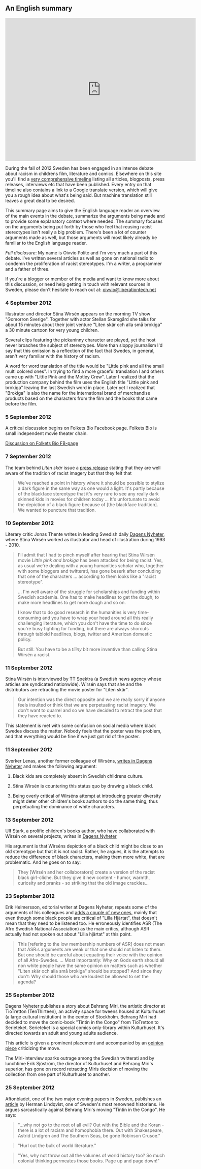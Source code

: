 An English summary 
-------------------

<iframe src="http://player.vimeo.com/video/47505511?title=0&amp;byline=0&amp;portrait=0" width="600" height="450" frameborder="0" webkitAllowFullScreen mozallowfullscreen allowFullScreen></iframe>

During the fall of 2012 Sweden has been engaged in an intense debate about racism in childrens film, literature and comics. Elsewhere on this site you'll find a [very comprehensive timeline](/thedebate) listing all articles, blogposts, press releases, interviews etc that have been published. Every entry on that timeline also contains a link to a Google translate version, which will give you a rough idea about what's being said. But machine translation still leaves a great deal to be desired.

This summary page aims to give the English language reader an overview of the main events in the debate, summarize the arguments being made and to provide some explanatory context where needed. The summary focuses on the arguments being put forth by those who feel that reusing racist stereotypes isn't really a big problem. There's been a lot of counter arguments made as well, but those arguments will most likely already be familiar to the English language reader. 

_Full disclosure_: My name is  Oivvio Polite and I'm very much a part of this debate.
 I've written several articles as well as gone on national radio to condemn the proliferation of racist stereotypes. I'm a writer, a programmer and a father of three.

If you're a blogger or member of the media and want to know more about this discussion, or need help getting in touch with relevant sources in Sweden, please don't hesitate to reach out at: [oivvio@liberationtech.net](oivvio@liberationtech.net)

### 4 September 2012

Illustrator and director Stina Wirsén appears on the morning TV show "Gomorron Sverige". Together with actor Stellan Skarsgård she talks for about 15 minutes about their joint venture "Liten skär och alla små brokiga" a 30 minute cartoon for very young children.

Several clips featuring the pickaninny character are played, yet the host never broaches the subject of stereotypes. More than sloppy journalism I'd say that this omission is a reflection of the fact that Swedes, in general, aren't very familiar with the history of racism.

A word for word translation of the title would be "Little pink and all the small multi colored ones". In trying to find a more graceful translation I and others came up with "Little Pink and the Motley Crew". Later I realized that the production company behind the film uses the English title "Little pink and brokiga" leaving the last Swedish word in place. Later yet I realized that "Brokiga" is also the name for the international brand of merchandise products based on the characters from the film and the books that came before the film.



### 5 September 2012

A critical discussion begins on Folkets Bio Facebook page. Folkets Bio is small independent movie theater chain. 

[Discussion on Folkets Bio FB-page](https://www.facebook.com/photo.php?fbid=438299179541655&set=a.141931915845051.18844.102627866442123&type=1&theater)



### 7 September 2012

The team behind _Liten skär_ issue a [press release](https://www.facebook.com/permalink.php?story_fbid=283084368458060&id=276727909093706) stating that they are well aware of the tradition of racist imagery but that they felt that 

> We've reached a point in history where it should be possible to stylize a dark figure in the same way as one 
> would a light. It's partly because of the blackface stereotype that it's very rare to see any
> really dark skinned kids in movies for children today ... It's unfortunate to avoid the depiction of a black
> figure because of [the blackface tradition]. We wanted to puncture that tradition.

### 10 September 2012

Literary critic Jonas Thente writes in leading Swedish daily [Dagens Nyheter](http://www.dn.se/dnbok/dnbok-hem/jonas-thente-jag-fick-nypa-mig-i-oronen-nar-horde-att-barnfiguren-var-rasistisk), where Stina Wirsén worked as illustrator and head of illustration during 1993 - 2010.

> I'll admit that I had to pinch myself after hearing that Stina Wirsén movie _Little pink and brokiga_
> has been attacked for being racist. 
> Yes, as usual we're dealing with a young humanities scholar who,  together with some bloggers 
> and twitterati, has gone beserk after concluding that one of the characters ... according to them
> looks like a "racist stereotype".
>
> ...
> I'm well aware of the struggle for scholarships and funding within Swedish academia. 
> One has to make headlines to get the dough, to make more headlines to get more dough and so on.
> 
> I know that to do good research in the humanities is very time-consuming and you have to 
> wrap your head around all this really challenging literature, which you don't have
> the time to do since you're busy fighting for funding, but there are always shorcuts through
> tabloid headlines, blogs, twitter and American domestic policy.
>
>
> But still: You have to be a _tiiiny_ bit more inventive than calling Stina Wirsén a racist.




### 11 September 2012

Stina Wirsén is interviewed by TT Spektra (a Swedish news agency whose articles are syndicated nationwide). Wirsén says that she and the distributors are retracting the movie poster for "Liten skär".

> Our intention was the direct opposite and we are really sorry if anyone 
> feels insulted or think that we are perpetuating racist imagery. 
> We don't want to quarrel and so we have decided to retract the post 
> that they have reacted to.

This statement is met with some confusion on social media where black Swedes discuss the matter. Nobody feels that the poster was the  problem, and that everything would be fine if we just got rid of the poster.


### 11 September 2012

Sverker Lenas, another former colleague of Wirséns, [writes in Dagens Nyheter](http://www.dn.se/dnbok/dnbok-hem/sverker-lenas-synd-om-det-leder-till-mer-radsla) and makes the following argument:

1. Black kids are completely absent in Swedish childrens culture.

2. Stina Wirsén is countering this  status quo by drawing a black child. 

3. Being overly critical of Wirséns attempt at introducing greater diversity might deter other children's books authors to do the same thing, thus perpetuating the dominance of white characters.


### 13 September 2012


Ulf Stark, a prolific children's books author, who have collaborated with Wirsén on several projects, writes in [Dagens Nyheter](http://www.dn.se/kultur-noje/debatt-essa/med-lilla-hjartat-pa-ratta-stallet)

His argument is that Wirséns depiction of a black child might be close to an old stereotype but that it is not racist. Rather, he argues, it is the attempts to reduce the difference of black characters, making them more white, that are problematic. And he goes on to say:

> They [Wirsén and her collaborators] create a version of the racist 
> black girl-cliche. But they give it new content - humor, warmth, 
> curiosity and pranks - so striking that the old image crackles...


<!--### 14 September 2012-->

<!--Eva Dahlin of Bonnier Carlsen, Stina Wirséns publishing house, -->
<!--[rehashes the arguments of Lenas and Stark](http://www.bonniercarlsen.se/Press/Nyheter/Apropa-debatten-om-Lilla-hjartat-och-brokiga/) -->



<!--### 21 September 2012-->

<!--Barnkino-->
<!--http://sverigesradio.se/sida/avsnitt/98928?programid=3051-->


### 23 September 2012 

Erik Helmersson, editorial writer at Dagens Nyheter, repeats some of the arguments of his colleagues and [adds a couple of new ones](http://www.dn.se/ledare/signerat/filmdebatt-den-mest-krankta-har-inte-alltid-ratt), mainly that even though some black people are critical of "Lilla Hjärtat", that doesn't mean that they need to be listened too. He erroneously identifies ASR (The Afro Swedish National Association) as the main critics, although ASR actually had not spoken out about "Lilla hjärtat" at this point.

> This [refering to the low membership numbers of ASR] does not mean that
> ASR:s arguments are weak or that one should not listen to them.
> But one should be careful about equating their voice with the opinion
> of all Afro-Swedes.
> ...
> Most importantly: Why on Gods earth should all non white people have 
> the same opinion on matters such as whether "Liten skär och alla små 
> brokiga" should be stopped? And since they don't: Why should those 
> who are loudest be allowed to set the agenda?


### 25 September 2012

Dagens Nyheter publishes a story about Behrang Miri, the artistic director at TioTretton (TenThirteen), an activity space for tweens housed at Kulturhuset (a large cultural institution) in the center of Stockholm. Behrang Miri had decided to move the comic-book "Tintin in the Congo" from TioTretton to Serieteket. Serieteket is a special comics only-library within Kulturhuset. It's directed towards an adult and young adults audience.

This article is given a prominent placement and accompanied by an [opinion piece](http://www.dn.se/dnbok/dnbok-hem/birgitta-rubin-utrensningen-vacker-dubbla-kanslor-hos-mig) criticizing the move.

The Miri-interview sparks outrage among the Swedish twitterati and by lunchtime Erik Sjöström, the director of Kulturhuset and Behrang Miri's superior, has gone on record retracting Miris decision of moving the collection from one part of Kulturhuset to another. 


<!--My theory, without a lot backing it up really. Dagens Nyheter, where getting a uncomfortable with the Wirsén-discussion.   -->

### 25 September 2012

Aftonbladet, one of the two major evening papers in Sweden, publishes an [article](http://www.aftonbladet.se/debatt/article15498578.ab) by Herman Lindqvist, one of Sweden's most renowned historians. He argues sarcastically against Behrang Miri's moving "Tintin in the Congo". He says:

>"...why not go to the root of all evil? Out with the Bible and the Koran - there is a lot of racism and homophobia there. Out with Shakespeare, Astrid Lindgren and The Southern Seas, be gone Robinson Crusoe."

>"Hurl out the bulk of world literature."

>"Yes, why not throw out all the volumes of world history too? So much colonial thinking permeates those books. Page up and page down!"


<!--### 28 September 2012-->

<!--Makode Linde-->
<!--http://www.dn.se/kultur-noje/debatt-essa/tusen-nyanser-av-svart-->


<!--### 30 September 2012-->

<!--Björn Wiman-->
<!--http://www.dn.se/kultur-noje/kronikor/bjorn-wiman-vad-blir-det-kvar-av-konsten-om-allt-socker-tas-bort-ur-saften-->


<!--### 3 Oktober 2012-->

<!--Intervju i AB-->
<!--http://www.aftonbladet.se/nojesbladet/article15531748.-->



<!--### 5 October 2012-->

<!--Björn Wiman -->
<!--http://www.dn.se/kultur-noje/debatt-essa/bjorn-wiman-hellre-brak-och-debatt-i-efterhand-->


<!--### 16 October 2012-->

<!--Sverker Lenas-->

<!--http://www.dn.se/kultur-noje/debatt-essa/sverker-lenas-rasismen-i-samhallet-gar-inte-att-retuschera-bort-->


<!--### 23 October 2012-->

<!--Stina Wirsén -->

<!--http://www.dn.se/kultur-noje/debatt-essa/mina-kritiker-har-begransad-utblick-->

<!-- just testing -->
